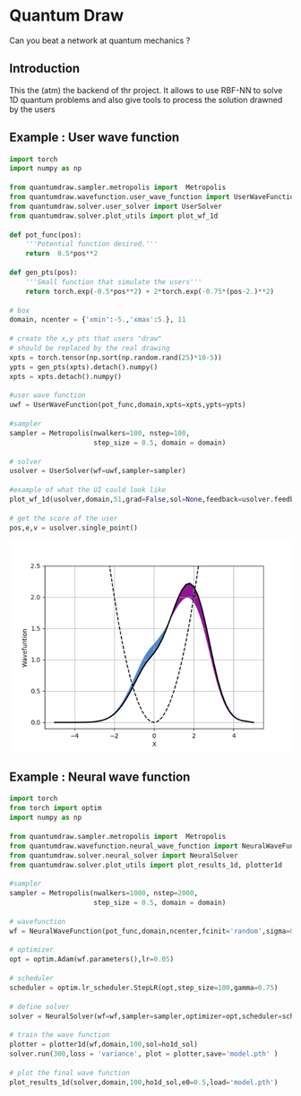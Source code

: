 # Quantum Draw

Can you beat a network at quantum mechanics ?

## Introduction

This the (atm) the backend of thr project. It allows to use RBF-NN to solve 1D quantum problems and also give tools to process the solution drawned by the users

## Example : User wave function

```python
import torch
import numpy as np

from quantumdraw.sampler.metropolis import  Metropolis
from quantumdraw.wavefunction.user_wave_function import UserWaveFunction
from quantumdraw.solver.user_solver import UserSolver
from quantumdraw.solver.plot_utils import plot_wf_1d

def pot_func(pos):
    '''Potential function desired.'''
    return  0.5*pos**2

def gen_pts(pos):
    '''Small function that simulate the users'''
    return torch.exp(-0.5*pos**2) + 2*torch.exp(-0.75*(pos-2.)**2)

# box
domain, ncenter = {'xmin':-5.,'xmax':5.}, 11

# create the x,y pts that users "draw"
# should be replaced by the real drawing
xpts = torch.tensor(np.sort(np.random.rand(25)*10-5))
ypts = gen_pts(xpts).detach().numpy()
xpts = xpts.detach().numpy()

#user wave function
uwf = UserWaveFunction(pot_func,domain,xpts=xpts,ypts=ypts)

#sampler
sampler = Metropolis(nwalkers=100, nstep=100, 
                     step_size = 0.5, domain = domain)

# solver
usolver = UserSolver(wf=uwf,sampler=sampler)

#example of what the UI could look like
plot_wf_1d(usolver,domain,51,grad=False,sol=None,feedback=usolver.feedback())

# get the score of the user
pos,e,v = usolver.single_point()
``` 

<p align="center">
<img src="./image/ui.png" title="possible UI">
</p>


## Example : Neural wave function

```python
import torch
from torch import optim
import numpy as np

from quantumdraw.sampler.metropolis import  Metropolis
from quantumdraw.wavefunction.neural_wave_function import NeuralWaveFunction
from quantumdraw.solver.neural_solver import NeuralSolver
from quantumdraw.solver.plot_utils import plot_results_1d, plotter1d

#sampler
sampler = Metropolis(nwalkers=1000, nstep=2000, 
                     step_size = 0.5, domain = domain)

# wavefunction
wf = NeuralWaveFunction(pot_func,domain,ncenter,fcinit='random',sigma=0.5)

# optimizer
opt = optim.Adam(wf.parameters(),lr=0.05)

# scheduler
scheduler = optim.lr_scheduler.StepLR(opt,step_size=100,gamma=0.75)

# define solver
solver = NeuralSolver(wf=wf,sampler=sampler,optimizer=opt,scheduler=scheduler)

# train the wave function
plotter = plotter1d(wf,domain,100,sol=ho1d_sol)
solver.run(300,loss = 'variance', plot = plotter,save='model.pth' )

# plot the final wave function 
plot_results_1d(solver,domain,100,ho1d_sol,e0=0.5,load='model.pth')
```




